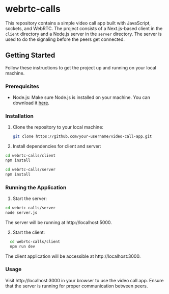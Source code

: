 # webrtc-calls

This repository contains a simple video call app built with JavaScript, sockets, and WebRTC. The project consists of a Next.js-based client in the `client` directory and a Node.js server in the `server` directory. The server is used to do the signaling before the peers get connected.

## Getting Started

Follow these instructions to get the project up and running on your local machine.

### Prerequisites

- Node.js: Make sure Node.js is installed on your machine. You can download it [here](https://nodejs.org/).

### Installation

1. Clone the repository to your local machine:

   ```bash
   git clone https://github.com/your-username/video-call-app.git
   ```

2. Install dependencies for client and server:

  ```bash
  cd webrtc-calls/client
  npm install
  ``` 

  ```bash
  cd webrtc-calls/server
  npm install
  ```

### Running the Application

1. Start the server: 

  ```bash
  cd webrtc-calls/server
  node server.js
  ```

The server will be running at http://localhost:5000.

2. Start the client:

```bash
  cd webrtc-calls/client
  npm run dev
  ```

The client application will be accessible at http://localhost:3000.

### Usage

Visit http://localhost:3000 in your browser to use the video call app. Ensure that the server is running for proper communication between peers.


  

